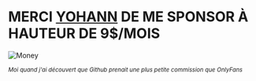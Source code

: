 # MERCI [YOHANN](https://www.github.com/ythepaut) DE ME SPONSOR À HAUTEUR DE 9$/MOIS

![Money](https://media.giphy.com/media/3owypp3sZhfteMiqha/giphy.gif)

<sup><i>Moi quand j'ai découvert que Github prenait une plus petite commission que OnlyFans</i></sup>
